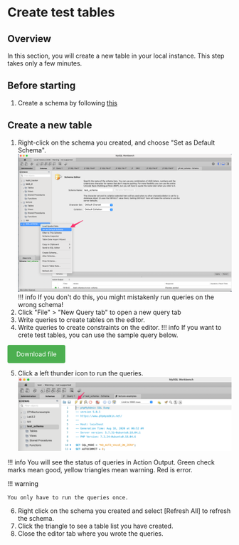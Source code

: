 # Create test tables

## Overview
In this section, you will create a new table in your local instance. This step takes only a few minutes.

## Before starting
1. Create a schema by following [this](/docs/task1.md)


## Create a new table

1. Right-click on the schema you created, and choose "Set as Default Schema".
![set default schema](/img/default_schema.png)
!!! info
    If you don't do this, you might mistakenly run queries on the wrong schema!
2. Click "File" > "New Query tab" to open a new query tab
3. Write queries to create tables on the editor.
4. Write queries to create constraints on the editor.
!!! info
    If you want to crete test tables, you can use the sample query below.

<a href="/SQLfile/dog-examples.sql" style="background-color: #4CAF50; color: white; padding: 12px 20px; text-align: center; text-decoration: none; display: inline-block; border-radius: 4px;">Download file</a>

5. Click a left thunder icon to run the queries.
![run queries](/img/run_query.png)

!!! info
    You will see the status of queries in Action Output. Green check marks mean good, yellow triangles mean warning. Red is error.

!!! warning

    You only have to run the queries once.
6. Right click on the schema you created and select [Refresh All] to refresh the schema.
7. Click the triangle to see a table list you have created.
8. Close the editor tab where you wrote the queries.
